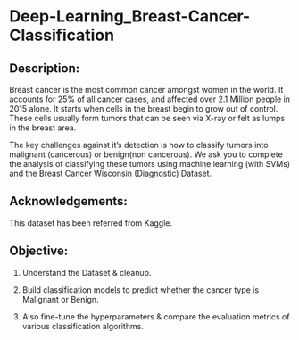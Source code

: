 # Deep-Learning_Breast-Cancer-Classification
## Description:
Breast cancer is the most common cancer amongst women in the world. It accounts for 25% of all cancer cases, and affected over 2.1 Million people in 2015 alone. It starts when cells in the breast begin to grow out of control. These cells usually form tumors that can be seen via X-ray or felt as lumps in the breast area.

The key challenges against it’s detection is how to classify tumors into malignant (cancerous) or benign(non cancerous). We ask you to complete the analysis of classifying these tumors using machine learning (with SVMs) and the Breast Cancer Wisconsin (Diagnostic) Dataset.

## Acknowledgements:
This dataset has been referred from Kaggle.

## Objective:

1. Understand the Dataset & cleanup.

2. Build classification models to predict whether the cancer type is Malignant or Benign.

3. Also fine-tune the hyperparameters & compare the evaluation metrics of various classification algorithms.
